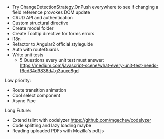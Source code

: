 - Try ChangeDetectionStrategy.OnPush everywhere to see if changing a field reference provokes DOM update
- CRUD API and authentication
- Custom structural directive
- Create model folder
- Create Tooltip directive for forms errors
- i18n
- Refactor to Angular2 official styleguide
- Auth with routeGuards
- Write unit tests
  - 5 Questions every unit test must answer: https://medium.com/javascript-scene/what-every-unit-test-needs-f6cd34d9836d#.g3uuxe8gd

Low priority:
- Route transition animation 
- Cool select component
- Async Pipe


Long Future:
- Extend tslint with codelyzer https://github.com/mgechev/codelyzer
- Code splitting and lazy loading maybe
- Reading uploaded PDFs with Mozilla's pdf.js
